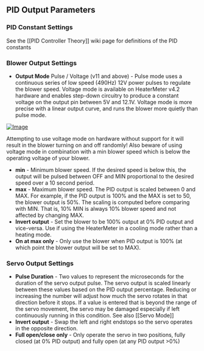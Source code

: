## PID Output Parameters

### PID Constant Settings
See the [[PID Controller Theory]] wiki page for definitions of the PID constants

### Blower Output Settings

* **Output Mode** Pulse / Voltage (v11 and above) - Pulse mode uses a continuous series of low speed (490Hz) 12V power pulses to regulate the blower speed. Voltage mode is available on HeaterMeter v4.2 hardware and enables step-down circuitry to produce a constant voltage on the output pin between 5V and 12.1V. Voltage mode is more precise with a linear output curve, and runs the blower more quietly than pulse mode. 

[![Image](https://lh6.googleusercontent.com/-SdXwvfwSjnY/U3d1ZIaiYnI/AAAAAAAABz0/8ZQ0GGs3368/s640/pulsevoltage.png)](https://picasaweb.google.com/lh/photo/SVenkUh3tFC6MGBx4Ll6Y9MTjNZETYmyPJy0liipFm0?feat=embedwebsite)

Attempting to use voltage mode on hardware without support for it will result in the blower turning on and off randomly! Also beware of using voltage mode in combination with a min blower speed which is below the operating voltage of your blower.

* **min** - Minimum blower speed. If the desired speed is below this, the output will be pulsed between OFF and MIN proportional to the desired speed over a 10 second period.
* **max** - Maximum blower speed. The PID output is scaled between 0 and MAX. For example, if the PID output is 100% and the MAX is set to 50, the blower output is 50%. The scaling is computed before comparing with MIN. That is, 10% MIN is always 10% blower speed and not affected by changing MAX.
* **Invert output** - Set the blower to be 100% output at 0% PID output and vice-versa. Use if using the HeaterMeter in a cooling mode rather than a heating mode.
* **On at max only** - Only use the blower when PID output is 100% (at which point the blower output will be set to MAX).

### Servo Output Settings
* **Pulse Duration** - Two values to represent the microseconds for the duration of the servo output pulse. The servo output is scaled linearly between these values based on the PID output percentage. Reducing or increasing the number will adjust how much the servo rotates in that direction before it stops. If a value is entered that is beyond the range of the servo movement, the servo may be damaged especially if left continuously running in this condition. See also [[Servo Mode]]
* **Invert output** - Swap the left and right endstops so the servo operates in the opposite direction.
* **Full open/close only** - Only operate the servo in two positions, fully closed (at 0% PID output) and fully open (at any PID output >0%)